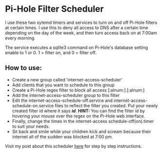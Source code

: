 # Pi-Hole Filter Scheduler

I use these two sytemd timers and services to turn on and off Pi-Hole filters at certain times. I use this to deny all access to DNS after a certain time depending on the day of the week, and then turn access back on at 7:00am every morning.

The service executes a sqlite3 command on Pi-Hole's database setting enable to 1 or 0. 1 = filter on, and 0 = filter off.

<h2>How to use:</h2>
<ul>
  <li>Create a new group called 'internet-access-scheduler'</li>
  <li>Add clients that you want to schedule to this group</li>
  <li>Create a Pi-Hole regex filter to block all access [:alnum:].[:alnum:]</li>
  <li>Add the internet-access-scheduler group to this filter</li>
  <li>Edit the internet-access-schedule-off.service and internet-access-schedule-on.service files to reflect the filter you created. Put your newly created filter id where it says <b><i>id</b></i>. <b>HINT: </b>You can find the filter id by hovering your mouse over the regex on the Pi-Hole web interface.</li>
  <li>Finally, change the times in the internet-access schedule-off(on).timer to suit your needs.</li>
  <li>Sit back and smile while your children kick and scream because their internet all of the sudden was blocked at 7:00 pm.</li>
</ul>
Visit my post about this scheduler <a href="https://garysparks.info/post/scheduling-a-pi-hole-internet-access-filter/" >here</a> for step by step instructions.
